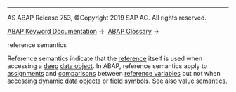   

* * *

AS ABAP Release 753, ©Copyright 2019 SAP AG. All rights reserved.

[ABAP Keyword Documentation](javascript:call_link\('abenabap.htm'\)) →  [ABAP Glossary](javascript:call_link\('abenabap_glossary.htm'\)) → 

reference semantics

Reference semantics indicate that the [reference](javascript:call_link\('abenreference_glosry.htm'\) "Glossary Entry") itself is used when accessing a [deep](javascript:call_link\('abendeep_glosry.htm'\) "Glossary Entry") [data object](javascript:call_link\('abendata_object_glosry.htm'\) "Glossary Entry"). In ABAP, reference semantics apply to [assignments](javascript:call_link\('abenassignment_glosry.htm'\) "Glossary Entry") and [comparisons](javascript:call_link\('abencomparison_glosry.htm'\) "Glossary Entry") between [reference variables](javascript:call_link\('abenreference_variable_glosry.htm'\) "Glossary Entry") but not when accessing [dynamic data objects](javascript:call_link\('abendynamic_data_object_glosry.htm'\) "Glossary Entry") or [field symbols](javascript:call_link\('abenfield_symbol_glosry.htm'\) "Glossary Entry"). See also [value semantics](javascript:call_link\('abenvalue_semantics_glosry.htm'\) "Glossary Entry").